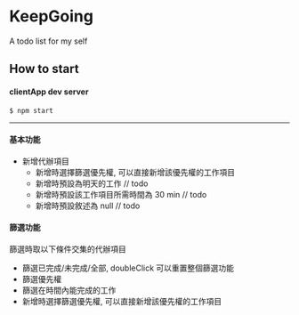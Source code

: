 # KeepGoing
A todo list  for my self

## How to start

#### clientApp dev server

`$ npm start`

*************************

#### 基本功能

* 新增代辦項目
	* 新增時選擇篩選優先權, 可以直接新增該優先權的工作項目
	* 新增時預設為明天的工作 // todo
	* 新增時預設該工作項目所需時間為 30 min // todo
	* 新增時預設敘述為 null // todo


#### 篩選功能

篩選時取以下條件交集的代辦項目

* 篩選已完成/未完成/全部, doubleClick 可以重置整個篩選功能
* 篩選優先權
* 篩選在時間內能完成的工作
* 新增時選擇篩選優先權, 可以直接新增該優先權的工作項目
